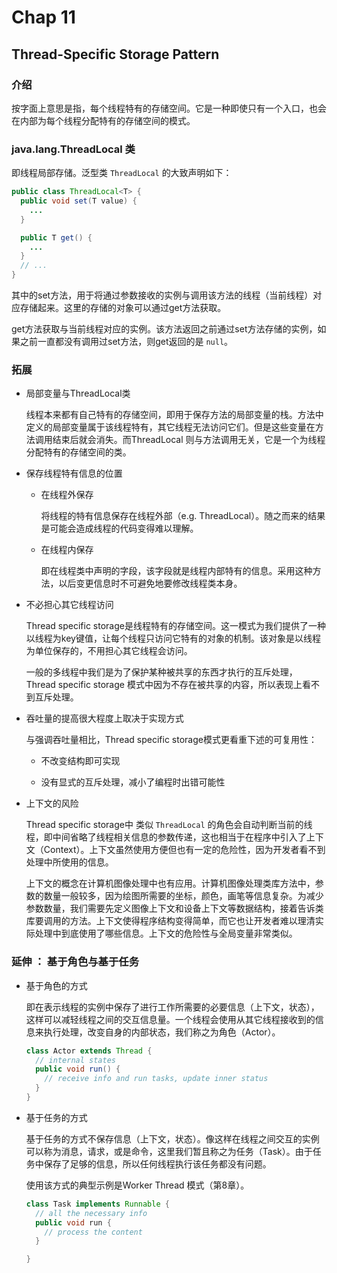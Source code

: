 # Chap 11

## Thread-Specific Storage Pattern

### 介绍

按字面上意思是指，每个线程特有的存储空间。它是一种即使只有一个入口，也会在内部为每个线程分配特有的存储空间的模式。

### java.lang.ThreadLocal 类

即线程局部存储。泛型类 `ThreadLocal` 的大致声明如下：

``` java
public class ThreadLocal<T> {
  public void set(T value) {
    ...
  }

  public T get() {
    ...
  }
  // ...
}

```

其中的set方法，用于将通过参数接收的实例与调用该方法的线程（当前线程）对应存储起来。这里的存储的对象可以通过get方法获取。

get方法获取与当前线程对应的实例。该方法返回之前通过set方法存储的实例，如果之前一直都没有调用过set方法，则get返回的是 `null`。


### 拓展

* 局部变量与ThreadLocal类

  线程本来都有自己特有的存储空间，即用于保存方法的局部变量的栈。方法中定义的局部变量属于该线程特有，其它线程无法访问它们。但是这些变量在方法调用结束后就会消失。而ThreadLocal 则与方法调用无关，它是一个为线程分配特有的存储空间的类。

* 保存线程特有信息的位置

  * 在线程外保存

    将线程的特有信息保存在线程外部（e.g. ThreadLocal）。随之而来的结果是可能会造成线程的代码变得难以理解。

  * 在线程内保存

    即在线程类中声明的字段，该字段就是线程内部特有的信息。采用这种方法，以后变更信息时不可避免地要修改线程类本身。

* 不必担心其它线程访问

  Thread specific storage是线程特有的存储空间。这一模式为我们提供了一种以线程为key键值，让每个线程只访问它特有的对象的机制。该对象是以线程为单位保存的，不用担心其它线程会访问。

  一般的多线程中我们是为了保护某种被共享的东西才执行的互斥处理，Thread specific storage 模式中因为不存在被共享的内容，所以表现上看不到互斥处理。

* 吞吐量的提高很大程度上取决于实现方式
  
  与强调吞吐量相比，Thread specific storage模式更看重下述的可复用性：

  * 不改变结构即可实现

  * 没有显式的互斥处理，减小了编程时出错可能性

* 上下文的风险

  Thread specific storage中 类似 `ThreadLocal` 的角色会自动判断当前的线程，即中间省略了线程相关信息的参数传递，这也相当于在程序中引入了上下文（Context）。上下文虽然使用方便但也有一定的危险性，因为开发者看不到处理中所使用的信息。

  上下文的概念在计算机图像处理中也有应用。计算机图像处理类库方法中，参数的数量一般较多，因为绘图所需要的坐标，颜色，画笔等信息复杂。为减少参数数量，我们需要先定义图像上下文和设备上下文等数据结构，接着告诉类库要调用的方法。上下文使得程序结构变得简单，而它也让开发者难以理清实际处理中到底使用了哪些信息。上下文的危险性与全局变量非常类似。


### 延伸 ： 基于角色与基于任务

* 基于角色的方式
  
  即在表示线程的实例中保存了进行工作所需要的必要信息（上下文，状态），这样可以减轻线程之间的交互信息量。一个线程会使用从其它线程接收到的信息来执行处理，改变自身的内部状态，我们称之为角色（Actor）。

  ``` java
  class Actor extends Thread {
    // internal states
    public void run() {
      // receive info and run tasks, update inner status
    }
  }
  ```

* 基于任务的方式

  基于任务的方式不保存信息（上下文，状态）。像这样在线程之间交互的实例可以称为消息，请求，或是命令，这里我们暂且称之为任务（Task）。由于任务中保存了足够的信息，所以任何线程执行该任务都没有问题。

  使用该方式的典型示例是Worker Thread 模式（第8章）。

  ```java
  class Task implements Runnable {
    // all the necessary info
    public void run {
      // process the content
    }

  }
  ```
  